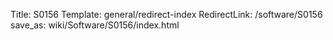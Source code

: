 Title: S0156
Template: general/redirect-index
RedirectLink: /software/S0156
save_as: wiki/Software/S0156/index.html